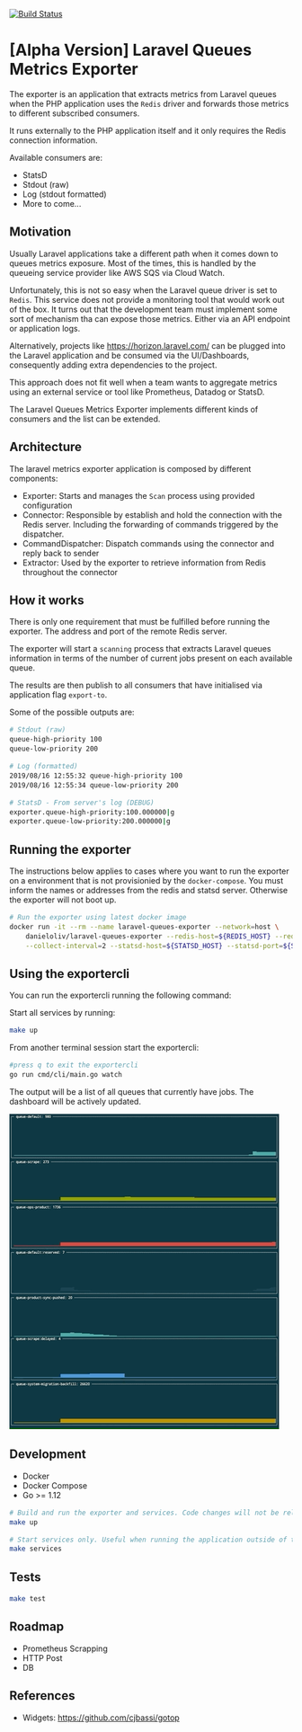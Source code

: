 [![Build Status](https://travis-ci.org/danieloliveira079/laravel-queues-exporter.svg?branch=master)](https://travis-ci.org/danieloliveira079/laravel-queues-exporter)

# [Alpha Version] Laravel Queues Metrics Exporter

The exporter is an application that extracts metrics from Laravel queues when the PHP application uses the `Redis` driver and forwards those metrics to different subscribed consumers.

It runs externally to the PHP application itself and it only requires the Redis connection information.

Available consumers are:
* StatsD
* Stdout (raw)
* Log (stdout formatted)
* More to come...

## Motivation

Usually Laravel applications take a different path when it comes down to queues metrics exposure. Most of the times, this is handled by the queueing service provider like AWS SQS via Cloud Watch.

Unfortunately, this is not so easy when the Laravel queue driver is set to `Redis`. This service does not provide a monitoring tool that would work out of the box. It turns out that the development team must implement some sort of mechanism tha can expose those metrics. Either via an API endpoint or application logs.  

Alternatively, projects like https://horizon.laravel.com/ can be plugged into the Laravel application and be consumed via the UI/Dashboards, consequently adding extra dependencies to the project.

This approach does not fit well when a team wants to aggregate metrics using an external service or tool like Prometheus, Datadog or StatsD.

The Laravel Queues Metrics Exporter implements different kinds of consumers and the list can be extended.

## Architecture

The laravel metrics exporter application is composed by different components:
* Exporter: Starts and manages the `Scan` process using provided configuration
* Connector: Responsible by establish and hold the connection with the Redis server. Including the forwarding of commands triggered by the dispatcher.   
* CommandDispatcher: Dispatch commands using the connector and reply back to sender
* Extractor: Used by the exporter to retrieve information from Redis throughout the connector 

## How it works

There is only one requirement that must be fulfilled before running the exporter. The address and port of the remote Redis server.

The exporter will start a `scanning` process that extracts Laravel queues information in terms of the number of current jobs present on each available queue.
 
The results are then publish to all consumers that have initialised via application flag `export-to`.

Some of the possible outputs are:

```bash
# Stdout (raw)
queue-high-priority 100
queue-low-priority 200
```

```bash
# Log (formatted)
2019/08/16 12:55:32 queue-high-priority 100
2019/08/16 12:55:34 queue-low-priority 200
```

```bash
# StatsD - From server's log (DEBUG)
exporter.queue-high-priority:100.000000|g
exporter.queue-low-priority:200.000000|g
```

## Running the exporter 

The instructions below applies to cases where you want to run the exporter on a environment that is not provisionied by the `docker-compose`.
You must inform the names or addresses from the redis and statsd server. Otherwise the exporter will not boot up.
```bash
# Run the exporter using latest docker image
docker run -it --rm --name laravel-queues-exporter --network=host \
    danieloliv/laravel-queues-exporter --redis-host=${REDIS_HOST} --redis-port=${REDIS_PORT} \
    --collect-interval=2 --statsd-host=${STATSD_HOST} --statsd-port=${STATSD_PORT}
```

## Using the exportercli

You can run the exportercli running the following command:

Start all services by running:
```bash
make up
```
From another terminal session start the exportercli:

```bash
#press q to exit the exportercli
go run cmd/cli/main.go watch
```

The output will be a list of all queues that currently have jobs. The dashboard will be actively updated.

<img src="./assets/exportercli.gif" />

## Development

* Docker
* Docker Compose
* Go >= 1.12

```bash
# Build and run the exporter and services. Code changes will not be reloaded 
make up
```

```bash
# Start services only. Useful when running the application outside of the docker context
make services 
```

## Tests

```bash
make test
```

## Roadmap

- Prometheus Scrapping
- HTTP Post
- DB

## References
- Widgets: https://github.com/cjbassi/gotop
